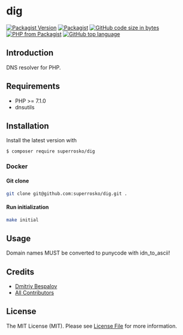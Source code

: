 # dig

[![Packagist Version][ico-packagist]][link-packagist]
[![Packagist][ico-license]][link-license]
[![GitHub code size in bytes][ico-github-size]][link-github]
[![PHP from Packagist][ico-packagist-php-version]][link-packagist]
[![GitHub top language][ico-github-top-language]][link-github]

## Introduction

DNS resolver for PHP.

## Requirements

- PHP >= 7.1.0
- dnsutils

## Installation

Install the latest version with

```console
$ composer require superrosko/dig
```

### Docker

#### Git clone
```bash
git clone git@github.com:superrosko/dig.git .
```

#### Run initialization
```bash
make initial
```

## Usage

Domain names MUST be converted to punycode with idn_to_ascii!

## Credits

- [Dmitriy Bespalov][link-author]
- [All Contributors][link-contributors]

## License

The MIT License (MIT). Please see [License File][link-license] for more information.

[link-author]: https://github.com/superrosko
[link-contributors]: https://github.com/superrosko/dig/contributors
[link-packagist]: https://packagist.org/packages/superrosko/dig
[link-github]: https://github.com/superrosko/dig
[link-license]: LICENSE

[ico-packagist]: https://img.shields.io/packagist/v/superrosko/dig.svg?style=flat
[ico-github-size]: https://img.shields.io/github/languages/code-size/superrosko/dig.svg?style=flat
[ico-github-top-language]: https://img.shields.io/github/languages/top/superrosko/dig.svg?style=flat
[ico-packagist-php-version]: https://img.shields.io/packagist/php-v/superrosko/dig.svg?style=flat
[ico-license]: https://img.shields.io/packagist/l/superrosko/dig.svg?style=flat